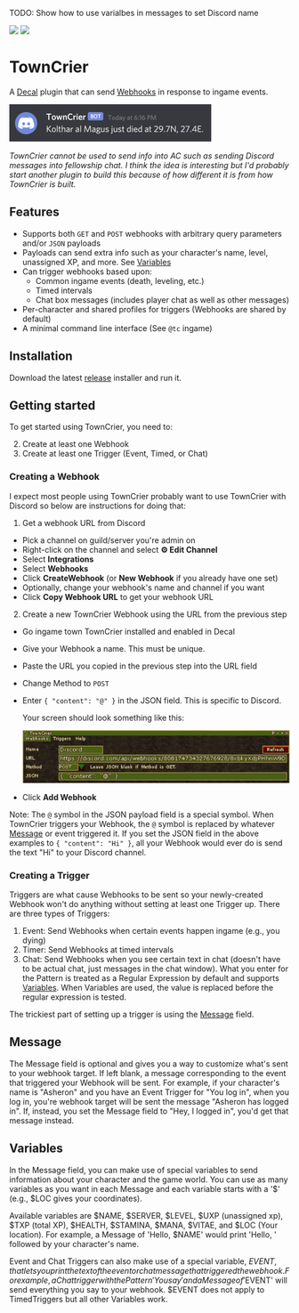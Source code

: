 TODO: Show how to use varialbes in messages to set Discord name

[![](https://img.shields.io/github/downloads/amoeba/towncrier/total.svg)](https://github.com/amoeba/TownCrier/releases)
[![](https://img.shields.io/discord/283662381081427968.svg)](https://discord.gg/Xq4TeA)

# TownCrier

A [Decal](https://www.decaldev.com/) plugin that can send [Webhooks](https://en.wikipedia.org/wiki/Webhook) in response to ingame events.

![](docs/discord-webhook-example.png)

_TownCrier cannot be used to send info into AC such as sending Discord messages into fellowship chat.
I think the idea is interesting but I'd probably start another plugin to build this because of how different it is from how TownCrier is built._

## Features

- Supports both `GET` and `POST` webhooks with arbitrary query parameters and/or `JSON` payloads
- Payloads can send extra info such as your character's name, level, unassigned XP, and more. See [Variables](#Variables)
- Can trigger webhooks based upon:
  - Common ingame events (death, leveling, etc.)
  - Timed intervals
  - Chat box messages (includes player chat as well as other messages)
- Per-character and shared profiles for triggers (Webhooks are shared by default)
- A minimal command line interface (See `@tc` ingame)

## Installation

Download the latest [release](https://github.com/amoeba/TownCrier/releases) installer and run it.

## Getting started

To get started using TownCrier, you need to:

2. Create at least one Webhook
3. Create at least one Trigger (Event, Timed, or Chat)

### Creating a Webhook

I expect most people using TownCrier probably want to use TownCrier with Discord so below are instructions for doing that:

1. Get a webhook URL from Discord
  - Pick a channel on guild/server you're admin on
  - Right-click on the channel and select **⚙ Edit Channel**
  - Select **Integrations**
  - Select **Webhooks**
  - Click **CreateWebhook** (or **New Webhook** if you already have one set)
  - Optionally, change your webhook's name and channel if you want
  - Click **Copy Webhook URL** to get your webhook URL
2. Create a new TownCrier Webhook using the URL from the previous step
  - Go ingame town TownCrier installed and enabled in Decal
  - Give your Webhook a name. This must be unique.
  - Paste the URL you copied in the previous step into the URL field
  - Change Method to `POST`
  - Enter `{ "content": "@" }` in the JSON field. This is specific to Discord.

    Your screen should look something like this:
  
    ![Image of TownCrier's ingame interface creating a new webhook to send events to a Discord channel](./docs/create-webhook-example.png)
  - Click **Add Webhook**

Note: The `@` symbol in the JSON payload field is a special symbol.
When TownCrier triggers your Webhook, the `@` symbol is replaced by whatever [Message](#Message) or event triggered it.
If you set the JSON field in the above examples to `{ "content": "Hi" }`, all your Webhook would ever do is send the text "Hi" to your Discord channel.

### Creating a Trigger

Triggers are what cause Webhooks to be sent so your newly-created Webhook won't do anything without setting at least one Trigger up.
There are three types of Triggers:

1. Event: Send Webhooks when certain events happen ingame (e.g., you dying)
2. Timer: Send Webhooks at timed intervals
3. Chat: Send Webhooks when you see certain text in chat (doesn't have to be actual chat, just messages in the chat window). What you enter for the Pattern is treated as a Regular Expression by default and supports [Variables](#Variables). When Variables are used, the value is replaced before the regular expression is tested.

The trickiest part of setting up a trigger is using the [Message](#Message) field.

## Message

The Message field is optional and gives you a way to customize what's sent to your webhook target.
If left blank, a message corresponding to the event that triggered your Webhook will be sent.
For example, if your character's name is "Asheron" and you have an Event Trigger for "You log in", when you log in, you're webhook target will be sent the message "Asheron has logged in".
If, instead, you set the Message field to "Hey, I logged in", you'd get that message instead.

## Variables

In the Message field, you can make use of special variables to send information about your character and the game world. You can use as many variables as you want in each Message and each variable starts with a '$' (e.g., $LOC gives your coordinates).

Available variables are $NAME, $SERVER, $LEVEL, $UXP (unassigned xp), $TXP (total XP), $HEALTH, $STAMINA, $MANA, $VITAE, and $LOC (Your location). For example, a Message of 'Hello, $NAME' would print 'Hello, ' followed by your character's name.

Event and Chat Triggers can also make use of a special variable, $EVENT, that lets you print the text of the event or chat message that triggered the webhook. For example, a Chat trigger with the Pattern 'You say' and a Message of '$EVENT' will send everything you say to your webhook. $EVENT does not apply to TimedTriggers but all other Variables work.
